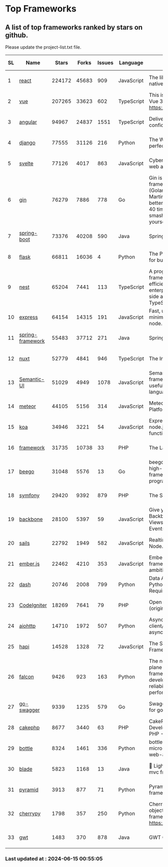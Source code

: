 # Top Frameworks
## A list of top frameworks ranked by stars on github.  
Please update the project-list.txt file.

| SL| Name  | Stars| Forks| Issues | Language | Description | Last Commit |
| --| ------| -----| ---- | ------ | -------- | ----------- | ----------- |
| 1 | [react](https://github.com/facebook/react) | 224172 | 45683 | 909 | JavaScript | The library for web and native user interfaces. | 2024-06-15 00:09:50 |
| 2 | [vue](https://github.com/vuejs/vue) | 207265 | 33623 | 602 | TypeScript | This is the repo for Vue 2. For Vue 3, go to https://github.com/vuejs/core | 2024-06-14 12:52:12 |
| 3 | [angular](https://github.com/angular/angular) | 94967 | 24837 | 1551 | TypeScript | Deliver web apps with confidence 🚀 | 2024-06-14 20:49:23 |
| 4 | [django](https://github.com/django/django) | 77555 | 31126 | 216 | Python | The Web framework for perfectionists with deadlines. | 2024-06-14 17:52:09 |
| 5 | [svelte](https://github.com/sveltejs/svelte) | 77126 | 4017 | 863 | JavaScript | Cybernetically enhanced web apps | 2024-06-14 03:02:56 |
| 6 | [gin](https://github.com/gin-gonic/gin) | 76279 | 7886 | 778 | Go | Gin is a HTTP web framework written in Go (Golang). It features a Martini-like API with much better performance -- up to 40 times faster. If you need smashing performance, get yourself some Gin. | 2024-06-06 09:10:03 |
| 7 | [spring-boot](https://github.com/spring-projects/spring-boot) | 73376 | 40208 | 590 | Java | Spring Boot | 2024-06-14 18:03:13 |
| 8 | [flask](https://github.com/pallets/flask) | 66811 | 16036 | 4 | Python | The Python micro framework for building web applications. | 2024-06-07 19:04:18 |
| 9 | [nest](https://github.com/nestjs/nest) | 65204 | 7441 | 113 | TypeScript | A progressive Node.js framework for building efficient, scalable, and enterprise-grade server-side applications with TypeScript/JavaScript 🚀 | 2024-06-13 07:42:47 |
| 10 | [express](https://github.com/expressjs/express) | 64154 | 14315 | 191 | JavaScript | Fast, unopinionated, minimalist web framework for node. | 2024-06-10 21:19:11 |
| 11 | [spring-framework](https://github.com/spring-projects/spring-framework) | 55483 | 37712 | 271 | Java | Spring Framework | 2024-06-14 20:09:31 |
| 12 | [nuxt](https://github.com/nuxt/nuxt) | 52779 | 4841 | 946 | TypeScript | The Intuitive Vue Framework. | 2024-06-14 22:11:25 |
| 13 | [Semantic-UI](https://github.com/Semantic-Org/Semantic-UI) | 51029 | 4949 | 1078 | JavaScript | Semantic is a UI component framework based around useful principles from natural language. | 2023-01-11 17:05:32 |
| 14 | [meteor](https://github.com/meteor/meteor) | 44105 | 5156 | 314 | JavaScript | Meteor, the JavaScript App Platform | 2024-06-11 15:00:26 |
| 15 | [koa](https://github.com/koajs/koa) | 34946 | 3221 | 54 | JavaScript | Expressive middleware for node.js using ES2017 async functions | 2024-05-30 01:02:33 |
| 16 | [framework](https://github.com/laravel/framework) | 31735 | 10738 | 33 | PHP | The Laravel Framework. | 2024-06-14 16:22:14 |
| 17 | [beego](https://github.com/beego/beego) | 31048 | 5576 | 13 | Go | beego is an open-source, high-performance web framework for the Go programming language. | 2024-05-26 06:25:36 |
| 18 | [symfony](https://github.com/symfony/symfony) | 29420 | 9392 | 879 | PHP | The Symfony PHP framework | 2024-06-14 08:17:19 |
| 19 | [backbone](https://github.com/jashkenas/backbone) | 28100 | 5397 | 59 | JavaScript | Give your JS App some Backbone with Models, Views, Collections, and Events | 2024-03-06 23:22:47 |
| 20 | [sails](https://github.com/balderdashy/sails) | 22792 | 1949 | 582 | JavaScript | Realtime MVC Framework for Node.js | 2024-05-17 22:00:56 |
| 21 | [ember.js](https://github.com/emberjs/ember.js) | 22462 | 4210 | 353 | JavaScript | Ember.js - A JavaScript framework for creating ambitious web applications | 2024-06-14 18:55:41 |
| 22 | [dash](https://github.com/plotly/dash) | 20746 | 2008 | 799 | Python | Data Apps & Dashboards for Python. No JavaScript Required. | 2024-06-13 18:44:26 |
| 23 | [CodeIgniter](https://github.com/bcit-ci/CodeIgniter) | 18269 | 7641 | 79 | PHP | Open Source PHP Framework (originally from EllisLab) | 2024-03-20 03:51:42 |
| 24 | [aiohttp](https://github.com/aio-libs/aiohttp) | 14710 | 1972 | 507 | Python | Asynchronous HTTP client/server framework for asyncio and Python | 2024-06-13 18:11:29 |
| 25 | [hapi](https://github.com/hapijs/hapi) | 14528 | 1328 | 72 | JavaScript | The Simple, Secure Framework Developers Trust | 2024-06-12 08:03:13 |
| 26 | [falcon](https://github.com/falconry/falcon) | 9426 | 923 | 163 | Python | The no-magic web data plane API and microservices framework for Python developers, with a focus on reliability, correctness, and performance at scale. | 2024-05-07 19:30:52 |
| 27 | [go-swagger](https://github.com/go-swagger/go-swagger) | 9339 | 1235 | 579 | Go | Swagger 2.0 implementation for go | 2024-05-13 17:21:38 |
| 28 | [cakephp](https://github.com/cakephp/cakephp) | 8677 | 3440 | 63 | PHP | CakePHP: The Rapid Development Framework for PHP - Official Repository | 2024-06-12 22:08:53 |
| 29 | [bottle](https://github.com/bottlepy/bottle) | 8324 | 1461 | 336 | Python | bottle.py is a fast and simple micro-framework for python web-applications. | 2024-01-03 22:31:48 |
| 30 | [blade](https://github.com/lets-blade/blade) | 5823 | 1168 | 13 | Java | :rocket: Lightning fast and elegant mvc framework for Java8 | 2024-06-06 06:15:39 |
| 31 | [pyramid](https://github.com/Pylons/pyramid) | 3913 | 877 | 71 | Python | Pyramid - A Python web framework | 2024-06-10 16:09:42 |
| 32 | [cherrypy](https://github.com/cherrypy/cherrypy) | 1798 | 357 | 250 | Python | CherryPy is a pythonic, object-oriented HTTP framework.      https://cherrypy.dev | 2024-06-14 15:21:15 |
| 33 | [gwt](https://github.com/gwtproject/gwt) | 1483 | 370 | 878 | Java | GWT Open Source Project | 2024-06-04 17:54:18 |

### Last updated at : 2024-06-15 00:55:05
